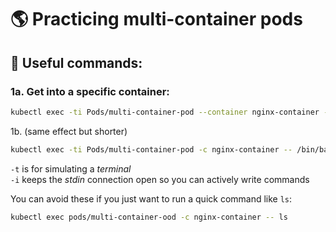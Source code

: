 # 🌎 Practicing multi-container pods

## 🚀 Useful commands:

### 1a. Get into a specific container:
```bash
kubectl exec -ti Pods/multi-container-pod --container nginx-container -- /bin/bash
```

1b. (same effect but shorter)
```bash
kubectl exec -ti Pods/multi-container-pod -c nginx-container -- /bin/bash
```

`-t` is for simulating a *terminal* <br>
`-i` keeps the *stdin* connection open so you can actively write commands

You can avoid these if you just want to run a quick command like `ls`:
```bash
kubectl exec pods/multi-container-ood -c nginx-container -- ls
```
